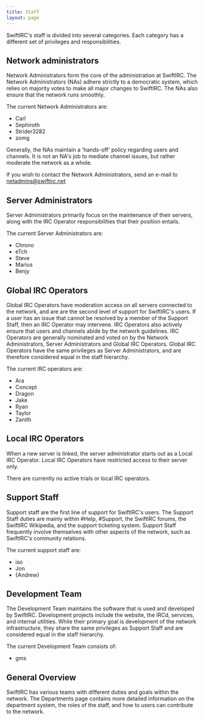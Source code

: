 ```yaml
---
title: Staff
layout: page
---
```



SwiftIRC's staff is divided into several categories. Each category has a different set of privileges and responsibilities.

## Network administrators

Network Administrators form the core of the administration at SwiftIRC. The Network Administrators (NAs) adhere strictly to a democratic system, which relies on majority votes to make all major changes to SwiftIRC. The NAs also ensure that the network runs smoothly.

The current Network Administrators are:

- Carl
- Sephiroth
- Strider3282
- zomg

Generally, the NAs maintain a 'hands-off' policy regarding users and channels. It is not an NA's job to mediate channel issues, but rather moderate the network as a whole.

If you wish to contact the Network Administrators, send an e-mail to [netadmins@swiftirc.net](mailto:netadmins@swiftirc.net)

## Server Administrators

Server Administrators primarily focus on the maintenance of their servers, along with the IRC Operator responsibilities that their position entails.

The current Server Administrators are:

- Chrono
- eTch
- Steve
- Marius
- Benjy

## Global IRC Operators

Global IRC Operators have moderation access on all servers connected to the network, and are are the second level of support for SwiftIRC's users. If a user has an issue that cannot be resolved by a member of the Support Staff, then an IRC Operator may intervene. IRC Operators also actively ensure that users and channels abide by the network guidelines. IRC Operators are generally nominated and voted on by the Network Administrators, Server Administrators and Global IRC Operators. Global IRC Operators have the same privileges as Server Administrators, and are therefore considered equal in the staff hierarchy.

The current IRC operators are:
- Ara
- Concept
- Dragon
- Jake
- Ryan
- Taylor
- Zanith

## Local IRC Operators

When a new server is linked, the server administrator starts out as a Local IRC Operator. Local IRC Operators have restricted access to their server only.

There are currently no active trials or local IRC operators.

## Support Staff

Support staff are the first line of support for SwiftIRC's users. The Support Staff duties are mainly within #Help, #Support, the SwiftIRC forums, the SwiftIRC Wikipedia, and the support ticketing system. Support Staff frequently involve themselves with other aspects of the network, such as SwiftIRC's community relations.

The current support staff are:

- iso
- Jon
- {Andrew}

## Development Team

The Development Team maintains the software that is used and developed by SwiftIRC. Development projects include the website, the IRCd, services, and internal utilities. While their primary goal is development of the network infrastructure, they share the same privileges as Support Staff and are considered equal in the staff hierarchy.

The current Development Team consists of:

- gms

## General Overview

SwiftIRC has various teams with different duties and goals within the network. The Departments page contains more detailed information on the department system, the roles of the staff, and how to users can contribute to the network.

